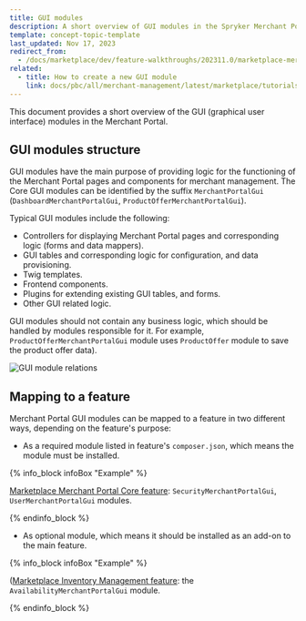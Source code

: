 ```yaml
---
title: GUI modules
description: A short overview of GUI modules in the Spryker Merchant Portal for the Spryker Merchant Portal core features.
template: concept-topic-template
last_updated: Nov 17, 2023
redirect_from:
  - /docs/marketplace/dev/feature-walkthroughs/202311.0/marketplace-merchant-portal-core-feature-walkthrough/gui-modules-concept.html
related:
  - title: How to create a new GUI module
    link: docs/pbc/all/merchant-management/latest/marketplace/tutorials-and-howtos/create-gui-modules.html
---
```


This document provides a short overview of the GUI (graphical user interface) modules in the Merchant Portal.

## GUI modules structure

GUI modules have the main purpose of providing logic for the functioning of the Merchant Portal pages and components for merchant management. The Core GUI modules can be identified by the suffix `MerchantPortalGui` (`DashboardMerchantPortalGui`, `ProductOfferMerchantPortalGui`).

Typical GUI modules include the following:
- Controllers for displaying Merchant Portal pages and corresponding logic (forms and data mappers).
- GUI tables and corresponding logic for configuration, and data provisioning.
- Twig templates.
- Frontend components.
- Plugins for extending existing GUI tables, and forms.
- Other GUI related logic.

GUI modules should not contain any business logic, which should be handled by modules responsible for it. For example, `ProductOfferMerchantPortalGui` module uses `ProductOffer` module to save the product offer data).

![GUI module relations](https://confluence-connect.gliffy.net/embed/image/58cb446e-2bd7-4e34-a9fd-6eb401917d31.png?utm_medium=live&utm_source=custom)

## Mapping to a feature

Merchant Portal GUI modules can be mapped to a feature in two different ways, depending on the feature's purpose:

- As a required module listed in feature's `composer.json`, which means the module must be installed.

{% info_block infoBox "Example" %}

[Marketplace Merchant Portal Core feature](https://github.com/spryker-feature/marketplace-merchantportal-core): `SecurityMerchantPortalGui`, `UserMerchantPortalGui` modules.

{% endinfo_block %}

- As optional module, which means it should be installed as an add-on to the main feature.

{% info_block infoBox "Example" %}

([Marketplace Inventory Management feature](https://github.com/spryker-feature/marketplace-inventory-management): the `AvailabilityMerchantPortalGui` module.

{% endinfo_block %}
